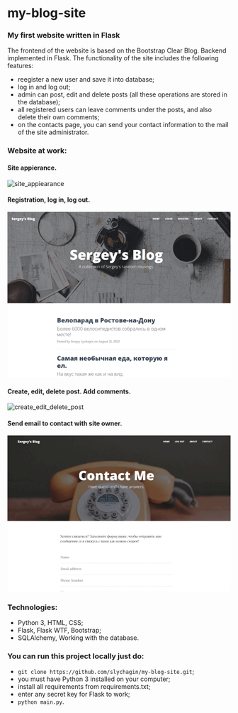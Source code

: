 # my-blog-site
### My first website written in Flask

The frontend of the website is based on the Bootstrap Clear Blog. Backend implemented in Flask.
The functionality of the site includes the following features:
- reegister a new user and save it into database;
- log in and log out;
- admin can post, edit and delete posts (all these operations are stored in the database);
- all registered users can leave comments under the posts, and also delete their own comments;
- on the contacts page, you can send your contact information to the mail of the site administrator.

### Website at work:

#### Site appierance.
![site_appiearance](https://github.com/slychagin/lychagin-blog-site/blob/master/gifs/Site%20appearance.gif)

#### Registration, log in, log out.
![registration_login](https://github.com/slychagin/lychagin-blog-site/blob/master/gifs/Registration%20and%20log%20in.gif)

#### Create, edit, delete post. Add comments.
![create_edit_delete_post](https://github.com/slychagin/lychagin-blog-site/blob/master/gifs/Create%20edit%20delete%20post.gif)

#### Send email to contact with site owner.
![send_email](https://github.com/slychagin/lychagin-blog-site/blob/master/gifs/Send%20email.gif)

### Technologies:
- Python 3, HTML, CSS;
- Flask, Flask WTF, Bootstrap;
- SQLAlchemy, Working with the database.

### You can run this project locally just do:
- `git clone https://github.com/slychagin/my-blog-site.git`;
- you must have Python 3 installed on your computer;
- install all requirements from requirements.txt;
- enter any secret key for Flask to work;
- `python main.py`.
